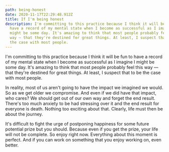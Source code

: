 ```yaml
---
path: being-honest
date: 2020-11-17T22:29:48.912Z
title: If I'm being honest
description: I'm committing to this practice because I think it will be fun to
  have a record of my mental state when I become as successful as I imagine I
  might be some day. It's amazing to think that most people probably feel this
  way — that they're destined for great things. At least, I suspect that to be
  the case with most people.
---
```

I'm committing to this practice because I think it will be fun to have a record of my mental state when I become as successful as I imagine I might be some day. It's amazing to think that most people probably feel this way — that they're destined for great things. At least, I suspect that to be the case with most people. 

In reality, most of us aren't going to have the impact we imagined we would. So as we get older we compromise. And even if we did have that impact, who cares? We should get out of our own way and forget the end result. There's too much anxiety to be had stressing over it and the end result for everyone is death. Nothing too exciting about that. Clearly, life must then be about the journey.

It's difficult to fight the urge of postponing happiness for some future potential prize but you should. Because even if you get the prize, your life will not be complete. So enjoy right now. Everything about this moment is perfect. And if you can work on something that you enjoy working on, even better.